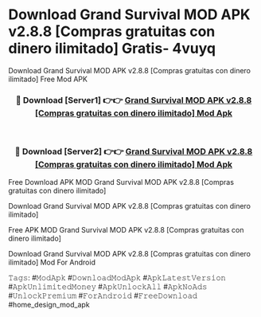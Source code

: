 # Download Grand Survival MOD APK v2.8.8 [Compras gratuitas con dinero ilimitado] Gratis- 4vuyq
Download Grand Survival MOD APK v2.8.8 [Compras gratuitas con dinero ilimitado] Free Mod APK

<div align="center">
<h3>🔴 Download [Server1] 👉👉 <a href="https://apk-comot.site?title=Grand_Survival_MOD_APK_v2.8.8_[Compras_gratuitas_con_dinero_ilimitado]">Grand Survival MOD APK v2.8.8 [Compras gratuitas con dinero ilimitado] Mod Apk</a></h3><br>

<h3>🔴 Download [Server2] 👉👉 <a href="https://apk-comot.site?title=Grand_Survival_MOD_APK_v2.8.8_[Compras_gratuitas_con_dinero_ilimitado]">Grand Survival MOD APK v2.8.8 [Compras gratuitas con dinero ilimitado] Mod Apk</a></h3>
</div>


Free Download APK MOD Grand Survival MOD APK v2.8.8 [Compras gratuitas con dinero ilimitado]

Download Grand Survival MOD APK v2.8.8 [Compras gratuitas con dinero ilimitado] 

Free APK MOD Grand Survival MOD APK v2.8.8 [Compras gratuitas con dinero ilimitado] 

Download Grand Survival MOD APK v2.8.8 [Compras gratuitas con dinero ilimitado] Mod For Android

𝚃𝚊𝚐𝚜: #𝙼𝚘𝚍𝙰𝚙𝚔 #𝙳𝚘𝚠𝚗𝚕𝚘𝚊𝚍𝙼𝚘𝚍𝙰𝚙𝚔 #𝙰𝚙𝚔𝙻𝚊𝚝𝚎𝚜𝚝𝚅𝚎𝚛𝚜𝚒𝚘𝚗 #𝙰𝚙𝚔𝚄𝚗𝚕𝚒𝚖𝚒𝚝𝚎𝚍𝙼𝚘𝚗𝚎𝚢 #𝙰𝚙𝚔𝚄𝚗𝚕𝚘𝚌𝚔𝙰𝚕𝚕 #𝙰𝚙𝚔𝙽𝚘𝙰𝚍𝚜 #𝚄𝚗𝚕𝚘𝚌𝚔𝙿𝚛𝚎𝚖𝚒𝚞𝚖 #𝙵𝚘𝚛𝙰𝚗𝚍𝚛𝚘𝚒𝚍 #𝙵𝚛𝚎𝚎𝙳𝚘𝚠𝚗𝚕𝚘𝚊𝚍 #home_design_mod_apk